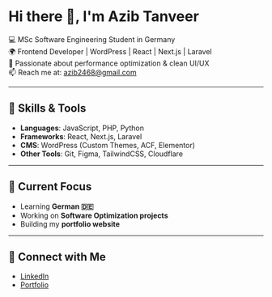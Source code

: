 # Hi there 👋, I'm Azib Tanveer  

💻 MSc Software Engineering Student in Germany  
🌍 Frontend Developer | WordPress | React | Next.js | Laravel  
🎯 Passionate about performance optimization & clean UI/UX  
📫 Reach me at: azib2468@gmail.com  

---

## 🚀 Skills & Tools  
- **Languages**: JavaScript, PHP, Python  
- **Frameworks**: React, Next.js, Laravel  
- **CMS**: WordPress (Custom Themes, ACF, Elementor)  
- **Other Tools**: Git, Figma, TailwindCSS, Cloudflare  

---

## 🌱 Current Focus  
- Learning **German 🇩🇪**  
- Working on **Software Optimization projects**  
- Building my **portfolio website**  

---

## 🔗 Connect with Me
- [LinkedIn]([https://linkedin.com/in/yourprofile](https://www.linkedin.com/in/azib-tanveer-7405a61b3/))  
- [Portfolio]([https://yourportfolio.com](https://www.behance.net/azibtanveerr))  
